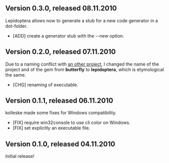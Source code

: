## Version 0.3.0, released 08.11.2010

Lepidoptera allows now to generate a stub for a new code generator in a dot-folder.

* [ADD] create a generator stub with the --new option.


## Version 0.2.0, released 07.11.2010

Due to a naming conflict with [an other project][1], I changed the name of the project and of the gem from __butterfly__ to __lepidoptera__, which is etymological the same.

* [CHG] renaming of executable.


## Version 0.1.1, released 06.11.2010

kolleske made some fixes for Windows compatibility.

* [FIX] require win32console to use cli color on Windows.
* [FIX] set explicitly an executable file.


## Version 0.1.0, released 04.11.2010

Initial release!



[1]: http://butterflycode.sourceforge.net/ "Butterfly Code Generator"